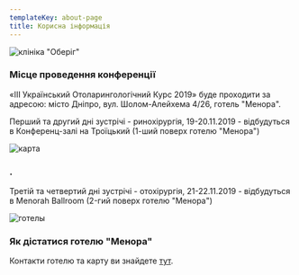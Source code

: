 ```yaml
---
templateKey: about-page
title: Корисна інформація
---
```

![клініка "Оберіг"](/img/menora-hotel.jpg "клініка \"Оберіг\"")

### Місце проведення конференції

«III Український Отоларингологічний Курс 2019» буде проходити за адресою: місто Дніпро, вул. Шолом-Алейхема 4/26, готель "Менора".

Перший та другий дні зустрічі - ринохірургія, 19-20.11.2019 - відбудуться в Конференц-залі на Троїцький (1-ший поверх готелю "Менора")

![карта](/img/1й-этаж-1.jpg "карта")

### .

Третій та четвертий дні зустрічі - отохірургія, 21-22.11.2019 - відбудуться в Menorah Ballroom (2-гий поверх готелю "Менора")

![готелы](/img/2й-этаж.jpg "готелы")

### Як дістатися готелю "Менора"

Контакти готелю та карту ви знайдете [тут](http://menorahotel.com/contacts/).
